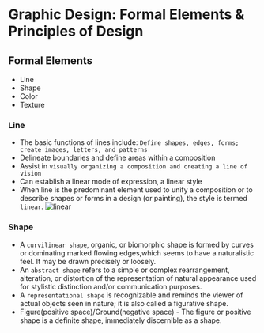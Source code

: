 # Graphic Design: Formal Elements & Principles of Design
## Formal Elements  
- Line
- Shape
- Color
- Texture
### Line
- The basic functions of lines include: ```Define shapes, edges, forms; create images, letters, and patterns```
- Delineate boundaries and define areas within a composition
- Assist in ```visually organizing a composition and creating a line of vision``` 
- Can establish a linear mode of expression, a linear style
- When line is the predominant element used to unify a composition or to describe shapes or forms in a design (or painting), the style is termed ```linear```.
![linear](./linear.avif "linear")
### Shape
- A ```curvilinear shape```, organic, or biomorphic shape is formed by curves or dominating marked flowing edges,which seems to have a naturalistic feel. It may be drawn precisely or loosely.
- An ```abstract shape``` refers to a simple or complex rearrangement, alteration, or distortion of the representation of natural appearance used for stylistic distinction and/or communication purposes.
- A ```representational shape``` is recognizable and reminds the viewer of actual objects seen in nature; it is also called a figurative shape.
- Figure(positive space)/Ground(negative space) - The figure or positive shape is a definite shape, immediately discernible as a shape. 